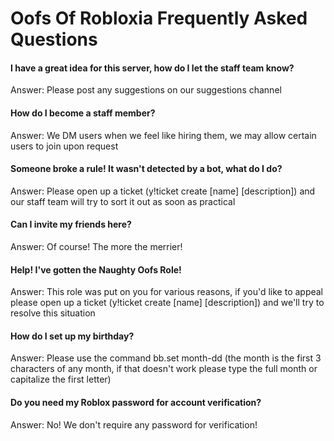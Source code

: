 <h1>Oofs Of Robloxia Frequently Asked Questions</h1>

<h4>I have a great idea for this server, how do I let the staff team know?</h4>
Answer: Please post any suggestions on our suggestions channel

<h4>How do I become a staff member?</h4>
Answer: We DM users when we feel like hiring them, we may allow certain users to join upon request

<h4>Someone broke a rule! It wasn't detected by a bot, what do I do?</h4>
Answer: Please open up a ticket (y!ticket create [name] [description]) and our staff team will try to sort it out as soon as practical

<h4>Can I invite my friends here?</h4>
Answer: Of course! The more the merrier!

<h4>Help! I've gotten the Naughty Oofs Role!</h4>
Answer: This role was put on you for various reasons, if you'd like to appeal please open up a ticket (y!ticket create [name] [description]) and we'll try to resolve this situation

<h4>How do I set up my birthday?</h4>
Answer: Please use the command bb.set month-dd (the month is the first 3 characters of any month, if that doesn't work please type the full month or capitalize the first letter)

<h4>Do you need my Roblox password for account verification?</h4>
Answer: No! We don't require any password for verification!

